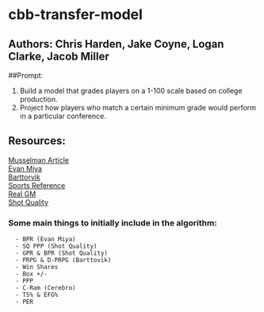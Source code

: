 # cbb-transfer-model

## Authors: Chris Harden, Jake Coyne, Logan Clarke, Jacob Miller

##Prompt:
1. Build a model that grades players on a 1-100 scale based on college production.
2. Project how players who match a certain minimum grade would perform in a particular conference.

## Resources: 
[Musselman Article](https://theathletic.com/2589645/2021/05/17/the-muss-bus-is-loaded-again-with-transfers-which-means-arkansas-is-ready-to-roll/)  
[Evan Miya](https://evanmiya.com/)  
[Barttorvik](https://barttorvik.com/playerstat.php?link=y&year=2021&start=20201101&end=20210501)  
[Sports Reference](https://www.sports-reference.com/cbb/)  
[Real GM](https://basketball.realgm.com/ncaa/stats)  
[Shot Quality](https://shotquality.com/player-stats)  

### Some main things to initially include in the algorithm:
```
  - BPR (Evan Miya)
  - SQ PPP (Shot Quality)
  - GPR & BPR (Shot Quality)
  - PRPG & D-PRPG (Barttovik)
  - Win Shares
  - Box +/-
  - PPP
  - C-Ram (Cerebro)
  - TS% & EFG%
  - PER
```


